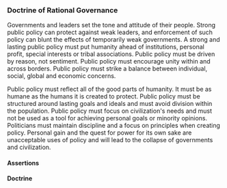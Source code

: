 
### Doctrine of Rational Governance

Governments and leaders set the tone and attitude of their people.  Strong public policy can protect against weak leaders, and enforcement of such policy can blunt the effects of temporarily weak governments.  A strong and lasting public policy must put humanity ahead of institutions, personal profit, special interests or tribal associations.  Public policy must be driven by reason, not sentiment.  Public policy must encourage unity within and across borders.  Public policy must strike a balance between individual, social, global and economic concerns.

Public policy must reflect all of the good parts of humanity.  It must be as humane as the humans it is created to protect.  Public policy must be structured around lasting goals and ideals and must avoid division within the population.  Public policy must focus on civilization's needs and must not be used as a tool for achieving personal goals or minority opinions.  Politicians must maintain discipline and a focus on principles when creating policy.  Personal gain and the quest for power for its own sake are unacceptable uses of policy and will lead to the collapse of governments and civilization.

#### Assertions




#### Doctrine

